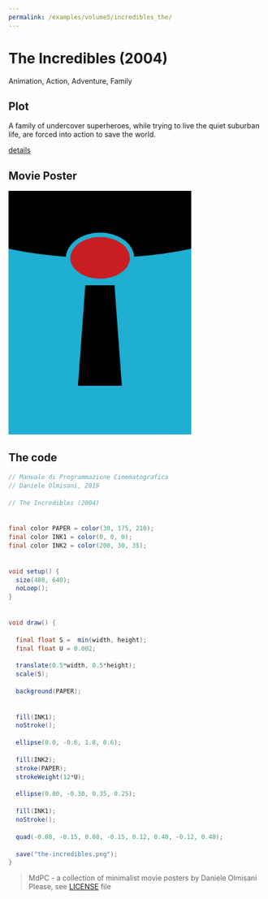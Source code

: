 ```yaml
---
permalink: /examples/volume5/incredibles_the/
---
```

# The Incredibles (2004)

Animation, Action, Adventure, Family

## Plot
A family of undercover superheroes, while trying to live the quiet suburban life, are forced into action to save the world.

[details](https://www.imdb.com/title/tt0317705/)

## Movie Poster
<img src="the-incredibles.png"  width="360px" title="The Incredibles">


## The code
```java
// Manuale di Programmazione Cinematografica
// Daniele Olmisani, 2019

// The Incredibles (2004)


final color PAPER = color(30, 175, 210);
final color INK1 = color(0, 0, 0);
final color INK2 = color(200, 30, 35);


void setup() {
  size(480, 640);
  noLoop();
}


void draw() {
  
  final float S =  min(width, height);
  final float U = 0.002;
  
  translate(0.5*width, 0.5*height);
  scale(S);
  
  background(PAPER);
  
  
  fill(INK1);
  noStroke();
  
  ellipse(0.0, -0.6, 1.8, 0.6);
  
  fill(INK2);
  stroke(PAPER);
  strokeWeight(12*U);
  
  ellipse(0.00, -0.30, 0.35, 0.25);
  
  fill(INK1);
  noStroke();
  
  quad(-0.08, -0.15, 0.08, -0.15, 0.12, 0.40, -0.12, 0.40);
  
  save("the-incredibles.png");
}

```

> MdPC - a collection of minimalist movie posters
> by Daniele Olmisani
> Please, see [LICENSE](../../../LICENSE) file
